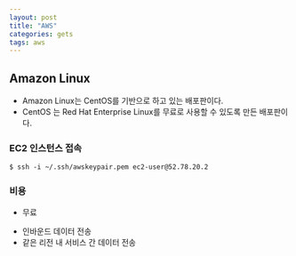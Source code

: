 ```yaml
---
layout: post
title: "AWS"
categories: gets
tags: aws 
---
```


Amazon Linux
------------

  * Amazon Linux는 CentOS를 기반으로 하고 있는 배포판이다.
  * CentOS 는 Red Hat Enterprise Linux를 무료로 사용할 수 있도록 만든 배포판이다.


### EC2 인스턴스 접속

```
$ ssh -i ~/.ssh/awskeypair.pem ec2-user@52.78.20.2
```

### 비용

* 무료
 - 인바운드 데이터 전송
 - 같은 리전 내 서비스 간 데이터 전송 

